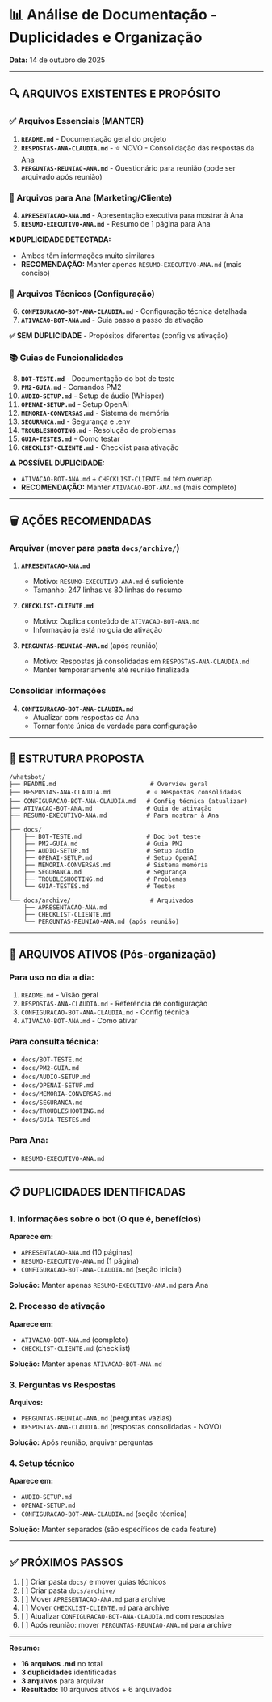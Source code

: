 # 📊 Análise de Documentação - Duplicidades e Organização

**Data:** 14 de outubro de 2025

---

## 🔍 ARQUIVOS EXISTENTES E PROPÓSITO

### ✅ Arquivos Essenciais (MANTER)

1. **`README.md`** - Documentação geral do projeto
2. **`RESPOSTAS-ANA-CLAUDIA.md`** - ⭐ NOVO - Consolidação das respostas da Ana
3. **`PERGUNTAS-REUNIAO-ANA.md`** - Questionário para reunião (pode ser arquivado após reunião)

### 📝 Arquivos para Ana (Marketing/Cliente)

4. **`APRESENTACAO-ANA.md`** - Apresentação executiva para mostrar à Ana
5. **`RESUMO-EXECUTIVO-ANA.md`** - Resumo de 1 página para Ana

**❌ DUPLICIDADE DETECTADA:**
- Ambos têm informações muito similares
- **RECOMENDAÇÃO:** Manter apenas `RESUMO-EXECUTIVO-ANA.md` (mais conciso)

### 🔧 Arquivos Técnicos (Configuração)

6. **`CONFIGURACAO-BOT-ANA-CLAUDIA.md`** - Configuração técnica detalhada
7. **`ATIVACAO-BOT-ANA.md`** - Guia passo a passo de ativação

**✅ SEM DUPLICIDADE** - Propósitos diferentes (config vs ativação)

### 📚 Guias de Funcionalidades

8. **`BOT-TESTE.md`** - Documentação do bot de teste
9. **`PM2-GUIA.md`** - Comandos PM2
10. **`AUDIO-SETUP.md`** - Setup de áudio (Whisper)
11. **`OPENAI-SETUP.md`** - Setup OpenAI
12. **`MEMORIA-CONVERSAS.md`** - Sistema de memória
13. **`SEGURANCA.md`** - Segurança e .env
14. **`TROUBLESHOOTING.md`** - Resolução de problemas
15. **`GUIA-TESTES.md`** - Como testar
16. **`CHECKLIST-CLIENTE.md`** - Checklist para ativação

**⚠️ POSSÍVEL DUPLICIDADE:**
- `ATIVACAO-BOT-ANA.md` + `CHECKLIST-CLIENTE.md` têm overlap
- **RECOMENDAÇÃO:** Manter `ATIVACAO-BOT-ANA.md` (mais completo)

---

## 🗑️ AÇÕES RECOMENDADAS

### Arquivar (mover para pasta `docs/archive/`)

1. **`APRESENTACAO-ANA.md`** 
   - Motivo: `RESUMO-EXECUTIVO-ANA.md` é suficiente
   - Tamanho: 247 linhas vs 80 linhas do resumo

2. **`CHECKLIST-CLIENTE.md`**
   - Motivo: Duplica conteúdo de `ATIVACAO-BOT-ANA.md`
   - Informação já está no guia de ativação

3. **`PERGUNTAS-REUNIAO-ANA.md`** (após reunião)
   - Motivo: Respostas já consolidadas em `RESPOSTAS-ANA-CLAUDIA.md`
   - Manter temporariamente até reunião finalizada

### Consolidar informações

4. **`CONFIGURACAO-BOT-ANA-CLAUDIA.md`**
   - Atualizar com respostas da Ana
   - Tornar fonte única de verdade para configuração

---

## 📁 ESTRUTURA PROPOSTA

```
/whatsbot/
├── README.md                          # Overview geral
├── RESPOSTAS-ANA-CLAUDIA.md          # ⭐ Respostas consolidadas
├── CONFIGURACAO-BOT-ANA-CLAUDIA.md   # Config técnica (atualizar)
├── ATIVACAO-BOT-ANA.md               # Guia de ativação
├── RESUMO-EXECUTIVO-ANA.md           # Para mostrar à Ana
│
├── docs/
│   ├── BOT-TESTE.md                  # Doc bot teste
│   ├── PM2-GUIA.md                   # Guia PM2
│   ├── AUDIO-SETUP.md                # Setup áudio
│   ├── OPENAI-SETUP.md               # Setup OpenAI
│   ├── MEMORIA-CONVERSAS.md          # Sistema memória
│   ├── SEGURANCA.md                  # Segurança
│   ├── TROUBLESHOOTING.md            # Problemas
│   └── GUIA-TESTES.md                # Testes
│
└── docs/archive/                      # Arquivados
    ├── APRESENTACAO-ANA.md
    ├── CHECKLIST-CLIENTE.md
    └── PERGUNTAS-REUNIAO-ANA.md (após reunião)
```

---

## 🎯 ARQUIVOS ATIVOS (Pós-organização)

### Para uso no dia a dia:
1. `README.md` - Visão geral
2. `RESPOSTAS-ANA-CLAUDIA.md` - Referência de configuração
3. `CONFIGURACAO-BOT-ANA-CLAUDIA.md` - Config técnica
4. `ATIVACAO-BOT-ANA.md` - Como ativar

### Para consulta técnica:
- `docs/BOT-TESTE.md`
- `docs/PM2-GUIA.md`
- `docs/AUDIO-SETUP.md`
- `docs/OPENAI-SETUP.md`
- `docs/MEMORIA-CONVERSAS.md`
- `docs/SEGURANCA.md`
- `docs/TROUBLESHOOTING.md`
- `docs/GUIA-TESTES.md`

### Para Ana:
- `RESUMO-EXECUTIVO-ANA.md`

---

## 📋 DUPLICIDADES IDENTIFICADAS

### 1. Informações sobre o bot (O que é, benefícios)
**Aparece em:**
- `APRESENTACAO-ANA.md` (10 páginas)
- `RESUMO-EXECUTIVO-ANA.md` (1 página)
- `CONFIGURACAO-BOT-ANA-CLAUDIA.md` (seção inicial)

**Solução:** Manter apenas `RESUMO-EXECUTIVO-ANA.md` para Ana

### 2. Processo de ativação
**Aparece em:**
- `ATIVACAO-BOT-ANA.md` (completo)
- `CHECKLIST-CLIENTE.md` (checklist)

**Solução:** Manter apenas `ATIVACAO-BOT-ANA.md`

### 3. Perguntas vs Respostas
**Arquivos:**
- `PERGUNTAS-REUNIAO-ANA.md` (perguntas vazias)
- `RESPOSTAS-ANA-CLAUDIA.md` (respostas consolidadas - NOVO)

**Solução:** Após reunião, arquivar perguntas

### 4. Setup técnico
**Aparece em:**
- `AUDIO-SETUP.md`
- `OPENAI-SETUP.md`
- `CONFIGURACAO-BOT-ANA-CLAUDIA.md` (seção técnica)

**Solução:** Manter separados (são específicos de cada feature)

---

## ✅ PRÓXIMOS PASSOS

1. [ ] Criar pasta `docs/` e mover guias técnicos
2. [ ] Criar pasta `docs/archive/`
3. [ ] Mover `APRESENTACAO-ANA.md` para archive
4. [ ] Mover `CHECKLIST-CLIENTE.md` para archive
5. [ ] Atualizar `CONFIGURACAO-BOT-ANA-CLAUDIA.md` com respostas
6. [ ] Após reunião: mover `PERGUNTAS-REUNIAO-ANA.md` para archive

---

**Resumo:** 
- **16 arquivos .md** no total
- **3 duplicidades** identificadas
- **3 arquivos** para arquivar
- **Resultado:** 10 arquivos ativos + 6 arquivados
